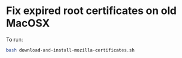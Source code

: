 # Fix expired root certificates on old MacOSX

To run:

```bash
bash download-and-install-mozilla-certificates.sh
```
